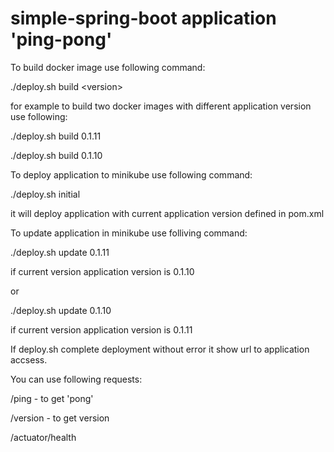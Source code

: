 # simple-spring-boot application 'ping-pong'

To build docker image use following command:

   ./deploy.sh build \<version\>
   
   for example to build two docker images with different application version use following:
   
   ./deploy.sh build 0.1.11
   
   ./deploy.sh build 0.1.10

To deploy application to minikube use following command:

  ./deploy.sh initial
  
  it will deploy application with current application version defined in pom.xml
  
To update application in minikube use folliving command:

  ./deploy.sh update 0.1.11
  
  if current version application version is 0.1.10
  
  or
  
  ./deploy.sh update 0.1.10
  
  if current version application version is 0.1.11
  
If deploy.sh complete deployment without error it show url to application accsess.

You can use following requests:

/ping        - to get 'pong'

/version     - to get version

/actuator/health
